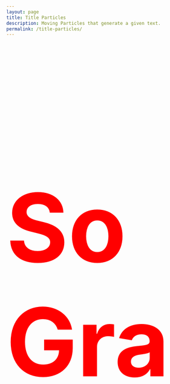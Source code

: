 ```yaml
---
layout: page
title: Title Particles
description: Moving Particles that generate a given text.
permalink: /title-particles/
---
```


<div class="title"><h1 class="headline" style="font-size: 250px; color: red;">SoGra</h1></div>

<script src="//ajax.googleapis.com/ajax/libs/jquery/2.1.3/jquery.min.js"></script>
<script src="/js/libs/three.min.js"></script>
<script src="/js/libs/threex.domevents.js"></script>
<script src="/js/libs/TweenMax.js"></script>
<script src="/js/canvasExperiments/title.js"></script>
<script src="/js/canvasExperiments/app.js"></script>
<script src="/js/canvasExperiments/fractal-binary-tree.js"></script>
